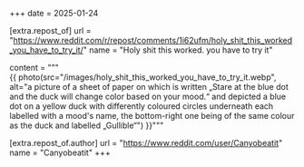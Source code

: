 +++
date = 2025-01-24

[extra.repost_of]
url = "https://www.reddit.com/r/repost/comments/1i62ufm/holy_shit_this_worked_you_have_to_try_it/"
name = "Holy shit this worked. you have to try it"

content = """\
{{ photo(src="/images/holy_shit_this_worked_you_have_to_try_it.webp",
alt="a picture of a sheet of paper on which is written „Stare at the blue dot
and the duck will change color based on your mood.“ and depicted a blue dot on
a yellow duck with differently coloured circles underneath each labelled with a
mood's name, the bottom-right one being of the same colour as the duck and
labelled „Gullible“") }}"""

[extra.repost_of.author]
url = "https://www.reddit.com/user/Canyobeatit"
name = "Canyobeatit"
+++

<!-- more -->
